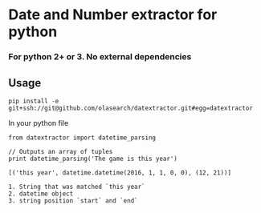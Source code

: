 # Date and Number extractor for python

### For python 2+ or 3. No external dependencies

## Usage

````
pip install -e git+ssh://git@github.com/olasearch/datextractor.git#egg=datextractor
````

In your python file

````
from datextractor import datetime_parsing

// Outputs an array of tuples
print datetime_parsing('The game is this year')

[('this year', datetime.datetime(2016, 1, 1, 0, 0), (12, 21))]

1. String that was matched `this year`
2. datetime object
3. string position `start` and `end`
````